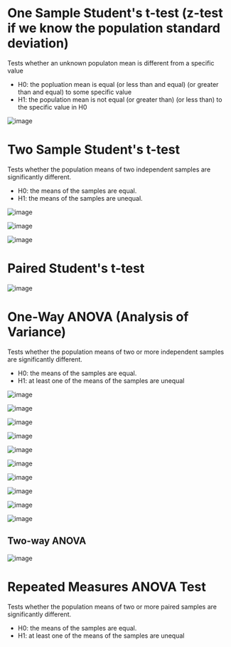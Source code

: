 # One Sample Student's t-test (z-test if we know the population standard deviation)

Tests whether an unknown populaton mean is different from a specific value

* H0: the popluation mean is equal (or less than and equal) (or greater than and equal) to some specific value
* H1: the population mean is not equal (or greater than) (or less than) to the specific value in H0 

![image](https://user-images.githubusercontent.com/60442877/190534444-995b8638-7fe9-4706-aea3-e9f95fb88c49.png)

# Two Sample Student's t-test

Tests whether the population means of two independent samples are significantly different.

* H0: the means of the samples are equal.
* H1: the means of the samples are unequal.

![image](https://user-images.githubusercontent.com/60442877/190537511-9ed5da74-9ff6-49cf-ade1-c582125d1975.png)

![image](https://user-images.githubusercontent.com/60442877/190537454-b79d9fe2-f9e5-453d-a2b5-0313f0c800a3.png)

![image](https://user-images.githubusercontent.com/60442877/190537867-0bbb42e6-8242-41fc-97fc-755f9de3bd35.png)

# Paired Student's t-test

![image](https://user-images.githubusercontent.com/60442877/190540371-f8fbb1d3-5a13-4ffa-bb3e-200678f04477.png)

# One-Way ANOVA (Analysis of Variance)

Tests whether the population means of two or more independent samples are significantly different.

* H0: the means of the samples are equal.
* H1: at least one of the means of the samples are unequal

![image](https://user-images.githubusercontent.com/60442877/190549509-a7a1ae76-5a9c-4f73-a828-46e29296f813.png)

![image](https://user-images.githubusercontent.com/60442877/190549814-bd58b117-08f3-437c-adb2-108991c21508.png)

![image](https://user-images.githubusercontent.com/60442877/190550848-4be40b57-05c6-4d44-98ad-031a3f467886.png)

![image](https://user-images.githubusercontent.com/60442877/190550890-f9ee2528-8691-4278-bdc7-2c8c8775c5c8.png)

![image](https://user-images.githubusercontent.com/60442877/190551024-9f2840c7-f3e5-48e2-b2d4-da4a8ae2882c.png)

![image](https://user-images.githubusercontent.com/60442877/190551201-55f801f3-8b50-43e9-b2d9-0fc53c5866db.png)

![image](https://user-images.githubusercontent.com/60442877/190551223-16c1c253-9ef0-4dc4-a681-fe953f8c50d5.png)

![image](https://user-images.githubusercontent.com/60442877/190551315-fcd9a878-eca7-4120-acdb-e25c6c769758.png)

![image](https://user-images.githubusercontent.com/60442877/190551538-ea9274a8-324a-4f30-b193-ba3d01cf9164.png)

![image](https://user-images.githubusercontent.com/60442877/190551605-1816f83c-7a20-43ae-a232-9b076d514ece.png)

## Two-way ANOVA

![image](https://user-images.githubusercontent.com/60442877/190551757-7c9d6d9e-cdfe-4a00-adc1-9bb3c6ff3b86.png)

# Repeated Measures ANOVA Test

Tests whether the population means of two or more paired samples are significantly different.

* H0: the means of the samples are equal.
* H1: at least one of the means of the samples are unequal
